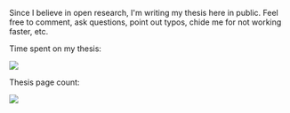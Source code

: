 Since I believe in open research, I'm writing my thesis here in public.  Feel free to comment, ask questions, point out typos, chide me for not working faster, etc.

Time spent on my thesis:

![](https://www.beeminder.com/byorgey/goals/thesis/graph)

Thesis page count:

![](https://www.beeminder.com/byorgey/goals/pages/graph)
